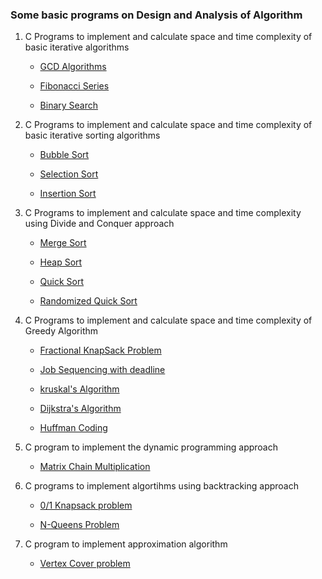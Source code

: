 ### Some basic programs on Design and Analysis of Algorithm


1. C Programs to implement and calculate space and time complexity of basic iterative algorithms

   - [GCD Algorithms](https://github.com/aygarp-modsiw/Design-and-Analysis-of-Algorithm/blob/master/Implement%20and%20calculate%20space%20and%20time%20complexity%20of%20Basic%20Interative%20algorithms/GCD-Algorithm.c)

   - [Fibonacci Series](https://github.com/aygarp-modsiw/Design-and-Analysis-of-Algorithm/blob/master/Implement%20and%20calculate%20space%20and%20time%20complexity%20of%20Basic%20Interative%20algorithms/Fibonacci-Sequence.c)

   - [Binary Search](https://github.com/aygarp-modsiw/Design-and-Analysis-of-Algorithm/blob/master/Implement%20and%20calculate%20space%20and%20time%20complexity%20of%20Basic%20Interative%20algorithms/Binary-Search.c)


2. C Programs to implement and calculate space and time complexity of basic iterative sorting algorithms

    - [Bubble Sort](https://github.com/aygarp-modsiw/Design-and-Analysis-of-Algorithm/blob/master/Implement%20and%20calculate%20space%20and%20time%20complexity%20of%20basic%20iterative%20sorting%20algortihm/Bubble-Sort.c)

    - [Selection Sort](https://github.com/aygarp-modsiw/Design-and-Analysis-of-Algorithm/blob/master/Implement%20and%20calculate%20space%20and%20time%20complexity%20of%20basic%20iterative%20sorting%20algortihm/Selection-Sort.c)

    - [Insertion Sort](https://github.com/aygarp-modsiw/Design-and-Analysis-of-Algorithm/blob/master/Implement%20and%20calculate%20space%20and%20time%20complexity%20of%20basic%20iterative%20sorting%20algortihm/Insertion-Sort.c)


3. C Programs to implement and calculate space and time complexity using Divide and Conquer approach

    - [Merge Sort](https://github.com/aygarp-modsiw/Design-and-Analysis-of-Algorithm/blob/master/Implement%20and%20Calculate%20space%20and%20timexomplexity%20with%20Divide%20and%20Conquer%20approach/Merge-Sort.c)

    - [Heap Sort](https://github.com/aygarp-modsiw/Design-and-Analysis-of-Algorithm/blob/master/Implement%20and%20Calculate%20space%20and%20timexomplexity%20with%20Divide%20and%20Conquer%20approach/Heap-Sort.c)

    - [Quick Sort](https://github.com/aygarp-modsiw/Design-and-Analysis-of-Algorithm/blob/master/Implement%20and%20Calculate%20space%20and%20timexomplexity%20with%20Divide%20and%20Conquer%20approach/Quick-Sort.c)

    - [Randomized Quick Sort](https://github.com/aygarp-modsiw/Design-and-Analysis-of-Algorithm/blob/master/Implement%20and%20Calculate%20space%20and%20timexomplexity%20with%20Divide%20and%20Conquer%20approach/Randomized-quick-sort.c)


4. C Programs to implement and calculate space and time complexity of Greedy Algorithm

    - [Fractional KnapSack Problem](https://github.com/aygarp-modsiw/Design-and-Analysis-of-Algorithm/blob/master/Implement%20and%20calculate%20space%20and%20time%20complexity%20of%20Greedy%20Algorithm/Fractional-Knapsack-Problem.c)

    - [Job Sequencing with deadline](https://github.com/aygarp-modsiw/Design-and-Analysis-of-Algorithm/blob/master/Implement%20and%20calculate%20space%20and%20time%20complexity%20of%20Greedy%20Algorithm/Job-Sequencing-with-deadline.c)

    - [kruskal's Algorithm](https://github.com/aygarp-modsiw/Design-and-Analysis-of-Algorithm/blob/master/Implement%20and%20calculate%20space%20and%20time%20complexity%20of%20Greedy%20Algorithm/kruskal's-algorithm.c)

    - [Dijkstra's Algorithm](https://github.com/aygarp-modsiw/Design-and-Analysis-of-Algorithm/blob/master/Implement%20and%20calculate%20space%20and%20time%20complexity%20of%20Greedy%20Algorithm/Dijkstra's-Algorithm.c)

    - [Huffman Coding](https://github.com/aygarp-modsiw/Design-and-Analysis-of-Algorithm/blob/master/Implement%20and%20calculate%20space%20and%20time%20complexity%20of%20Greedy%20Algorithm/Huffman-coding.c)


5. C program to implement the dynamic programming approach

    - [Matrix Chain Multiplication](https://github.com/aygarp-modsiw/Design-and-Analysis-of-Algorithm/blob/master/Implement%20the%20dynamic%20programming%20approach/Matrix-Chain-Multiplication.c)


6. C programs to implement algortihms using backtracking approach

   - [0/1 Knapsack problem](https://github.com/aygarp-modsiw/Design-and-Analysis-of-Algorithm/blob/master/Implement%20algorithms%20using%20backtracking%20approach/knapsack-problem.c)

   - [N-Queens Problem](https://github.com/aygarp-modsiw/Design-and-Analysis-of-Algorithm/blob/master/Implement%20algorithms%20using%20backtracking%20approach/N-Queen-Problem.c)


7. C program to implement approximation algorithm

   - [Vertex Cover problem](https://github.com/aygarp-modsiw/Design-and-Analysis-of-Algorithm/blob/master/Implement%20the%20approximation%20algorithm/Vertex-Cover-Problem.c)
